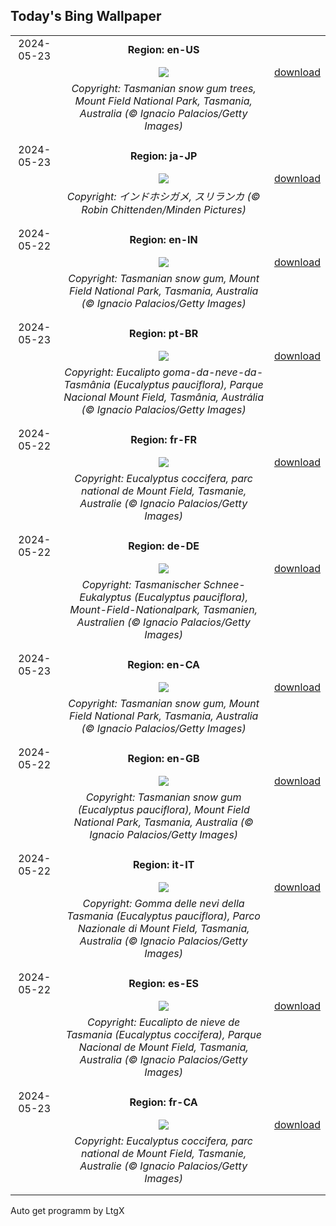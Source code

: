 ## Today's Bing Wallpaper
|      |      |      |
| :----: | :----: | :----: |
|2024-05-23|**Region: en-US**||
||![](https://www.bing.com/th?id=OHR.SnowGumTasmania_EN-US4058572259_UHD.jpg&pid=hp&w=1152&h=648&rs=1&c=4)| [download](https://www.bing.com/th?id=OHR.SnowGumTasmania_EN-US4058572259_UHD.jpg)|
||*Copyright: Tasmanian snow gum trees, Mount Field National Park, Tasmania, Australia (© Ignacio Palacios/Getty Images)*
||
|||
|2024-05-23|**Region: ja-JP**||
||![](https://www.bing.com/th?id=OHR.IndianStarTortoise_JA-JP1239891119_UHD.jpg&pid=hp&w=1152&h=648&rs=1&c=4)| [download](https://www.bing.com/th?id=OHR.IndianStarTortoise_JA-JP1239891119_UHD.jpg)|
||*Copyright: インドホシガメ, スリランカ (© Robin Chittenden/Minden Pictures)*
||
|||
|2024-05-22|**Region: en-IN**||
||![](https://www.bing.com/th?id=OHR.SnowGumTasmania_EN-IN6798155593_UHD.jpg&pid=hp&w=1152&h=648&rs=1&c=4)| [download](https://www.bing.com/th?id=OHR.SnowGumTasmania_EN-IN6798155593_UHD.jpg)|
||*Copyright: Tasmanian snow gum, Mount Field National Park, Tasmania, Australia (© Ignacio Palacios/Getty Images)*
||
|||
|2024-05-23|**Region: pt-BR**||
||![](https://www.bing.com/th?id=OHR.SnowGumTasmania_PT-BR0279882424_UHD.jpg&pid=hp&w=1152&h=648&rs=1&c=4)| [download](https://www.bing.com/th?id=OHR.SnowGumTasmania_PT-BR0279882424_UHD.jpg)|
||*Copyright: Eucalipto goma-da-neve-da-Tasmânia (Eucalyptus pauciflora), Parque Nacional Mount Field, Tasmânia, Austrália (© Ignacio Palacios/Getty Images)*
||
|||
|2024-05-22|**Region: fr-FR**||
||![](https://www.bing.com/th?id=OHR.SnowGumTasmania_FR-FR8041530043_UHD.jpg&pid=hp&w=1152&h=648&rs=1&c=4)| [download](https://www.bing.com/th?id=OHR.SnowGumTasmania_FR-FR8041530043_UHD.jpg)|
||*Copyright: Eucalyptus coccifera, parc national de Mount Field, Tasmanie, Australie (© Ignacio Palacios/Getty Images)*
||
|||
|2024-05-22|**Region: de-DE**||
||![](https://www.bing.com/th?id=OHR.SnowGumTasmania_DE-DE8538899812_UHD.jpg&pid=hp&w=1152&h=648&rs=1&c=4)| [download](https://www.bing.com/th?id=OHR.SnowGumTasmania_DE-DE8538899812_UHD.jpg)|
||*Copyright: Tasmanischer Schnee-Eukalyptus (Eucalyptus pauciflora), Mount-Field-Nationalpark, Tasmanien, Australien (© Ignacio Palacios/Getty Images)*
||
|||
|2024-05-23|**Region: en-CA**||
||![](https://www.bing.com/th?id=OHR.SnowGumTasmania_EN-CA3820234055_UHD.jpg&pid=hp&w=1152&h=648&rs=1&c=4)| [download](https://www.bing.com/th?id=OHR.SnowGumTasmania_EN-CA3820234055_UHD.jpg)|
||*Copyright: Tasmanian snow gum, Mount Field National Park, Tasmania, Australia (© Ignacio Palacios/Getty Images)*
||
|||
|2024-05-22|**Region: en-GB**||
||![](https://www.bing.com/th?id=OHR.SnowGumTasmania_EN-GB6373845319_UHD.jpg&pid=hp&w=1152&h=648&rs=1&c=4)| [download](https://www.bing.com/th?id=OHR.SnowGumTasmania_EN-GB6373845319_UHD.jpg)|
||*Copyright: Tasmanian snow gum (Eucalyptus pauciflora), Mount Field National Park, Tasmania, Australia (© Ignacio Palacios/Getty Images)*
||
|||
|2024-05-22|**Region: it-IT**||
||![](https://www.bing.com/th?id=OHR.SnowGumTasmania_IT-IT5111843479_UHD.jpg&pid=hp&w=1152&h=648&rs=1&c=4)| [download](https://www.bing.com/th?id=OHR.SnowGumTasmania_IT-IT5111843479_UHD.jpg)|
||*Copyright: Gomma delle nevi della Tasmania (Eucalyptus pauciflora), Parco Nazionale di Mount Field, Tasmania, Australia (© Ignacio Palacios/Getty Images)*
||
|||
|2024-05-22|**Region: es-ES**||
||![](https://www.bing.com/th?id=OHR.SnowGumTasmania_ES-ES5020122004_UHD.jpg&pid=hp&w=1152&h=648&rs=1&c=4)| [download](https://www.bing.com/th?id=OHR.SnowGumTasmania_ES-ES5020122004_UHD.jpg)|
||*Copyright: Eucalipto de nieve de Tasmania (Eucalyptus coccifera), Parque Nacional de Mount Field, Tasmania, Australia (© Ignacio Palacios/Getty Images)*
||
|||
|2024-05-23|**Region: fr-CA**||
||![](https://www.bing.com/th?id=OHR.SnowGumTasmania_FR-CA2594506577_UHD.jpg&pid=hp&w=1152&h=648&rs=1&c=4)| [download](https://www.bing.com/th?id=OHR.SnowGumTasmania_FR-CA2594506577_UHD.jpg)|
||*Copyright: Eucalyptus coccifera, parc national de Mount Field, Tasmanie, Australie (© Ignacio Palacios/Getty Images)*
||
|||

Auto get programm by LtgX
